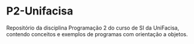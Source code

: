 # P2-Unifacisa
Repositório da disciplina Programação 2 do curso de SI da UniFacisa, contendo conceitos e exemplos de programas com orientação a objetos.
